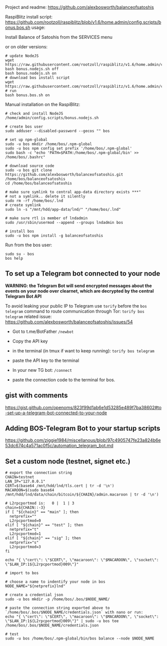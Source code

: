 Project and readme:
https://github.com/alexbosworth/balanceofsatoshis

RaspiBlitz install script:
https://github.com/rootzoll/raspiblitz/blob/v1.6/home.admin/config.scripts/bonus.bos.sh
usage:

Install Balance of Satoshis from the SERVICES menu

or on older versions:
```
# update NodeJS
wget https://raw.githubusercontent.com/rootzoll/raspiblitz/v1.6/home.admin/config.scripts/bonus.nodejs.sh
bash bonus.nodejs.sh off
bash bonus.nodejs.sh on
# download bos install script
wget https://raw.githubusercontent.com/rootzoll/raspiblitz/v1.6/home.admin/config.scripts/bonus.bos.sh
# run
bash bonus.bos.sh on
```

Manual installation on the RaspiBlitz:

```
# check and install NodeJS
/home/admin/config.scripts/bonus.nodejs.sh

# create bos user
sudo adduser --disabled-password --gecos "" bos

# set up npm-global
sudo -u bos mkdir /home/bos/.npm-global
sudo -u bos npm config set prefix '/home/bos/.npm-global'
sudo bash -c "echo 'PATH=$PATH:/home/bos/.npm-global/bin' >> /home/bos/.bashrc"

# download source code
sudo -u bos git clone https://github.com/alexbosworth/balanceofsatoshis.git /home/bos/balanceofsatoshis
cd /home/bos/balanceofsatoshis

# make sure symlink to central app-data directory exists ***"
# not a symlink.. delete it silently
sudo rm -rf /home/bos/.lnd
# create symlink
sudo ln -s "/mnt/hdd/app-data/lnd/" "/home/bos/.lnd"

# make sure rtl is member of lndadmin
sudo /usr/sbin/usermod --append --groups lndadmin bos

# install bos
sudo -u bos npm install -g balanceofsatoshis
```

Run from the bos user:
```
sudo su - bos
bos help
```

## To set up a Telegram bot connected to your node
**WARNING: the Telegram Bot will send encrypted messages about the events on your node over clearnet, which are decrypted by the central Telegram Bot API**

To avoid leaking your public IP to Telegram use `torify` before the `bos telegram` command to route communication through Tor:
`torify bos telegram`  related issue: https://github.com/alexbosworth/balanceofsatoshis/issues/54

* Got to t.me/BotFather
`/newbot`
* Copy the API key

* in the terminal (in tmux if want to keep running):
`torify bos telegram`
* paste the API key to the terminal

* In your new TG bot:
`/connect`

* paste the connection code to the terminal for bos.


## gist with comments
https://gist.github.com/openoms/823f99d1ab6e1d53285e489f7ba38602#to-set-up-a-telegram-bot-connected-to-your-node

## Adding BOS-Telegram Bot to your startup scripts
https://github.com/ziggie1984/miscellanous/blob/97c4905747fe23a824b6e53dc674c4a571ac0f5c/automation_telegram_bot.md


## Set a custom node (testnet, signet etc.)
```
# export the connection string
CHAIN=testnet
LAN_IP="127.0.0.1"
CERT=$(base64 /mnt/hdd/lnd/tls.cert | tr -d '\n')
MACAROON=$(sudo base64 /mnt/hdd/lnd/data/chain/bitcoin/${CHAIN}/admin.macaroon | tr -d '\n')

# L2rpcportmod is:   0 |  1 | 3
chain=${CHAIN::-3}
if [ "${chain}" == "main" ]; then
  netprefix=""
  L2rpcportmod=0
elif [ "${chain}" == "test" ]; then
  netprefix="t"
  L2rpcportmod=1
elif [ "${chain}" == "sig" ]; then
  netprefix="s"
  L2rpcportmod=3
fi

echo "{ \"cert\": \"$CERT\", \"macaroon\": \"$MACAROON\", \"socket\": \"$LAN_IP:1${L2rpcportmod}009\"}"

# import to bos

# choose a name to indentify your node in bos
NODE_NAME="${netprefix}lnd"

# create a credential json
sudo -u bos mkdir -p /home/bos/.bos/$NODE_NAME/

# paste the connection string exported above to `/home/bos/.bos/$NODE_NAME/credentials.json` with nano or run:
echo "{ \"cert\": \"$CERT\", \"macaroon\": \"$MACAROON\", \"socket\": \"$LAN_IP:1${L2rpcportmod}009\"}" | sudo -u bos tee /home/bos/.bos/$NODE_NAME/credentials.json

# test
sudo -u bos /home/bos/.npm-global/bin/bos balance --node $NODE_NAME
```
